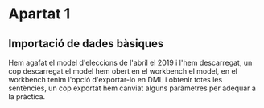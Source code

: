 # Apartat 1
## Importació de dades bàsiques
Hem agafat el model d'eleccions de l'abril el 2019 i l'hem descarregat, un cop descarregat el model hem obert en el workbench el model,
 en el workbench tenim l'opció d'exportar-lo en DML i obtenir totes les sentències, un cop exportat hem canviat alguns paràmetres per
  adequar a la pràctica.